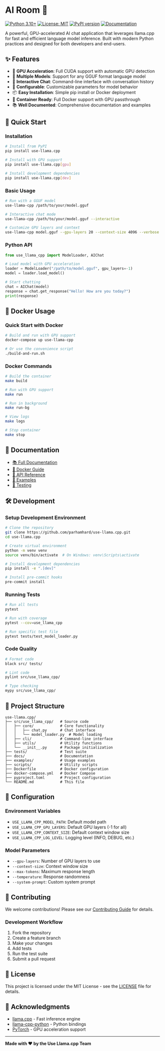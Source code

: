 # AI Room 🚀

[![Python 3.10+](https://img.shields.io/badge/python-3.10+-blue.svg)](https://www.python.org/downloads/)
[![License: MIT](https://img.shields.io/badge/License-MIT-yellow.svg)](https://opensource.org/licenses/MIT)
[![PyPI version](https://badge.fury.io/py/use-llama.cpp.svg)](https://badge.fury.io/py/use-llama.cpp)
[![Documentation](https://readthedocs.org/projects/use-llama-cpp/badge/?version=latest)](https://use-llama-cpp.readthedocs.io/)

A powerful, GPU-accelerated AI chat application that leverages llama.cpp for fast and efficient language model inference. Built with modern Python practices and designed for both developers and end-users.

## ✨ Features

- 🚀 **GPU Acceleration**: Full CUDA support with automatic GPU detection
- 🧠 **Multiple Models**: Support for any GGUF format language model
- 💬 **Interactive Chat**: Command-line interface with conversation history
- 🔧 **Configurable**: Customizable parameters for model behavior
- 📦 **Easy Installation**: Simple pip install or Docker deployment
- 🐳 **Container Ready**: Full Docker support with GPU passthrough
- 📚 **Well Documented**: Comprehensive documentation and examples

## 🚀 Quick Start

### Installation

```bash
# Install from PyPI
pip install use-llama.cpp

# Install with GPU support
pip install use-llama.cpp[gpu]

# Install development dependencies
pip install use-llama.cpp[dev]
```

### Basic Usage

```bash
# Run with a GGUF model
use-llama-cpp /path/to/your/model.gguf

# Interactive chat mode
use-llama-cpp /path/to/your/model.gguf --interactive

# Customize GPU layers and context
use-llama-cpp model.gguf --gpu-layers 20 --context-size 4096 --verbose
```

### Python API

```python
from use_llama_cpp import ModelLoader, AIChat

# Load model with GPU acceleration
loader = ModelLoader("/path/to/model.gguf", gpu_layers=-1)
model = loader.load_model()

# Start chatting
chat = AIChat(model)
response = chat.get_response("Hello! How are you today?")
print(response)
```

## 🐳 Docker Usage

### Quick Start with Docker

```bash
# Build and run with GPU support
docker-compose up use-llama-cpp

# Or use the convenience script
./build-and-run.sh
```

### Docker Commands

```bash
# Build the container
make build

# Run with GPU support
make run

# Run in background
make run-bg

# View logs
make logs

# Stop container
make stop
```

## 📖 Documentation

- [📚 Full Documentation](https://use-llama-cpp.readthedocs.io/)
- [🐳 Docker Guide](README-Docker.md)
- [🔧 API Reference](docs/api.md)
- [📝 Examples](examples/)
- [🧪 Testing](tests/)

## 🛠️ Development

### Setup Development Environment

```bash
# Clone the repository
git clone https://github.com/parhamhard/use-llama.cpp.git
cd use-llama.cpp

# Create virtual environment
python -m venv venv
source venv/bin/activate  # On Windows: venv\Scripts\activate

# Install development dependencies
pip install -e ".[dev]"

# Install pre-commit hooks
pre-commit install
```

### Running Tests

```bash
# Run all tests
pytest

# Run with coverage
pytest --cov=use_llama_cpp

# Run specific test file
pytest tests/test_model_loader.py
```

### Code Quality

```bash
# Format code
black src/ tests/

# Lint code
pylint src/use_llama_cpp/

# Type checking
mypy src/use_llama_cpp/
```

## 📁 Project Structure

```
use-llama.cpp/
├── src/use_llama_cpp/   # Source code
│   ├── core/            # Core functionality
│   │   ├── chat.py      # Chat interface
│   │   └── model_loader.py  # Model loading
│   ├── cli/             # Command-line interface
│   ├── utils/           # Utility functions
│   └── __init__.py      # Package initialization
├── tests/               # Test suite
├── docs/                # Documentation
├── examples/            # Usage examples
├── scripts/             # Utility scripts
├── Dockerfile           # Docker configuration
├── docker-compose.yml   # Docker Compose
├── pyproject.toml       # Project configuration
└── README.md            # This file
```

## 🔧 Configuration

### Environment Variables

- `USE_LLAMA_CPP_MODEL_PATH`: Default model path
- `USE_LLAMA_CPP_GPU_LAYERS`: Default GPU layers (-1 for all)
- `USE_LLAMA_CPP_CONTEXT_SIZE`: Default context window size
- `USE_LLAMA_CPP_LOG_LEVEL`: Logging level (INFO, DEBUG, etc.)

### Model Parameters

- `--gpu-layers`: Number of GPU layers to use
- `--context-size`: Context window size
- `--max-tokens`: Maximum response length
- `--temperature`: Response randomness
- `--system-prompt`: Custom system prompt

## 🤝 Contributing

We welcome contributions! Please see our [Contributing Guide](CONTRIBUTING.md) for details.

### Development Workflow

1. Fork the repository
2. Create a feature branch
3. Make your changes
4. Add tests
5. Run the test suite
6. Submit a pull request

## 📄 License

This project is licensed under the MIT License - see the [LICENSE](LICENSE) file for details.

## 🙏 Acknowledgments

- [llama.cpp](https://github.com/ggerganov/llama.cpp) - Fast inference engine
- [llama-cpp-python](https://github.com/abetlen/llama-cpp-python) - Python bindings
- [PyTorch](https://pytorch.org/) - GPU acceleration support


---

**Made with ❤️ by the Use Llama.cpp Team**
